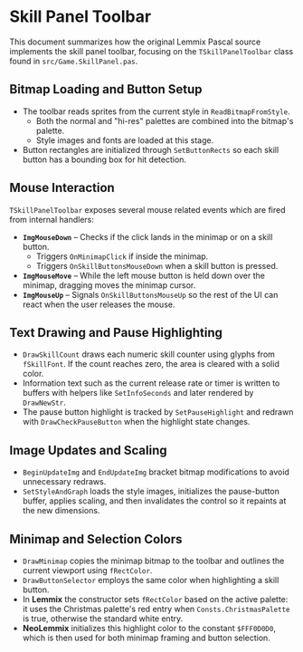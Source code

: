 # Skill Panel Toolbar

This document summarizes how the original Lemmix Pascal source implements the skill panel toolbar, focusing on the `TSkillPanelToolbar` class found in `src/Game.SkillPanel.pas`.

## Bitmap Loading and Button Setup
- The toolbar reads sprites from the current style in `ReadBitmapFromStyle`.
  - Both the normal and "hi-res" palettes are combined into the bitmap's palette.
  - Style images and fonts are loaded at this stage.
- Button rectangles are initialized through `SetButtonRects` so each skill button has a bounding box for hit detection.

## Mouse Interaction
`TSkillPanelToolbar` exposes several mouse related events which are fired from internal handlers:
- **`ImgMouseDown`** – Checks if the click lands in the minimap or on a skill button.
  - Triggers `OnMinimapClick` if inside the minimap.
  - Triggers `OnSkillButtonsMouseDown` when a skill button is pressed.
- **`ImgMouseMove`** – While the left mouse button is held down over the minimap, dragging moves the minimap cursor.
- **`ImgMouseUp`** – Signals `OnSkillButtonsMouseUp` so the rest of the UI can react when the user releases the mouse.

## Text Drawing and Pause Highlighting
- `DrawSkillCount` draws each numeric skill counter using glyphs from `fSkillFont`. If the count reaches zero, the area is cleared with a solid color.
- Information text such as the current release rate or timer is written to buffers with helpers like `SetInfoSeconds` and later rendered by `DrawNewStr`.
- The pause button highlight is tracked by `SetPauseHighlight` and redrawn with `DrawCheckPauseButton` when the highlight state changes.

## Image Updates and Scaling
- `BeginUpdateImg` and `EndUpdateImg` bracket bitmap modifications to avoid unnecessary redraws.
- `SetStyleAndGraph` loads the style images, initializes the pause-button buffer, applies scaling, and then invalidates the control so it repaints at the new dimensions.

## Minimap and Selection Colors
- `DrawMinimap` copies the minimap bitmap to the toolbar and outlines the current viewport using `fRectColor`.
- `DrawButtonSelector` employs the same color when highlighting a skill button.
- In **Lemmix** the constructor sets `fRectColor` based on the active palette: it uses the Christmas palette's red entry when `Consts.ChristmasPalette` is true, otherwise the standard white entry.
- **NeoLemmix** initializes this highlight color to the constant `$FFF0D0D0`, which is then used for both minimap framing and button selection.

